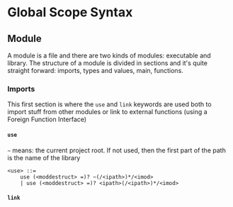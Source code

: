 # Global Scope Syntax

## Module

A module is a file and there are two kinds of modules: executable and library. The structure of a module is divided in sections and it's quite straight forward: imports, types and values, main, functions.

### Imports

This first section is where the `use` and `link` keywords are used both to import stuff from other modules or link to external functions (using a Foreign Function Interface)

#### `use`

`~` means: the current project root. If not used, then the first part of the path is the name of the library

```bnf
<use> ::=
    use (<moddestruct> =)? ~(/<ipath>)*/<imod>
    | use (<moddestruct> =)? <ipath>(/<ipath>)*/<imod>
```

#### `link`
